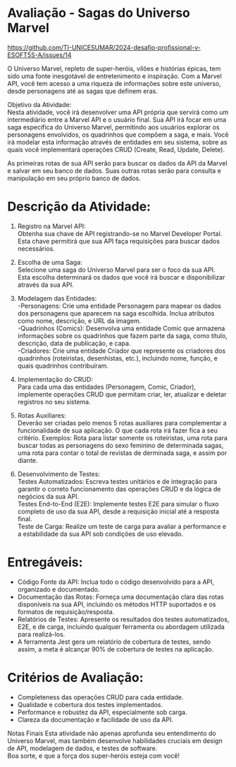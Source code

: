 # Avaliação - Sagas do Universo Marvel
https://github.com/TI-UNICESUMAR/2024-desafio-profissional-v-ESOFT5S-A/issues/14

O Universo Marvel, repleto de super-heróis, vilões e histórias épicas, tem sido uma fonte inesgotável de entretenimento e inspiração. Com a Marvel API, você tem acesso a uma riqueza de informações sobre este universo, desde personagens até as sagas que definem eras.

Objetivo da Atividade:<br>
Nesta atividade, você irá desenvolver uma API própria que servirá como um intermediário entre a Marvel API e o usuário final. Sua API irá focar em uma saga específica do Universo Marvel, permitindo aos usuários explorar os personagens envolvidos, os quadrinhos que compõem a saga, e mais. Você irá modelar esta informação através de entidades em seu sistema, sobre as quais você implementará operações CRUD (Create, Read, Update, Delete).

As primeiras rotas de sua API serão para buscar os dados da API da Marvel e salvar em seu banco de dados. Suas outras rotas serão para consulta e manipulação em seu próprio banco de dados.

# Descrição da Atividade:
1. Registro na Marvel API:<br>
Obtenha sua chave de API registrando-se no Marvel Developer Portal. Esta chave permitirá que sua API faça requisições para buscar dados necessários.

2. Escolha de uma Saga: <br>
Selecione uma saga do Universo Marvel para ser o foco da sua API. Esta escolha determinará os dados que você irá buscar e disponibilizar através da sua API.

3. Modelagem das Entidades:<br>
-Personagens: Crie uma entidade Personagem para mapear os dados dos personagens que aparecem na saga escolhida. Inclua atributos como nome, descrição, e URL da imagem.<br>
-Quadrinhos (Comics): Desenvolva uma entidade Comic que armazena informações sobre os quadrinhos que fazem parte da saga, como título, descrição, data de publicação, e capa.<br>
-Criadores: Crie uma entidade Criador que represente os criadores dos quadrinhos (roteiristas, desenhistas, etc.), incluindo nome, função, e quais quadrinhos contribuíram.<br>

4. Implementação do CRUD: <br>
Para cada uma das entidades (Personagem, Comic, Criador), implemente operações CRUD que permitam criar, ler, atualizar e deletar registros no seu sistema.

5. Rotas Auxiliares:<br>
 Deverão ser criadas pelo menos 5 rotas auxiliares para complementar a funcionalidade de sua aplicação. O que cada rota irá fazer fica a seu critério.
Exemplos: Rota para listar somente os roteiristas, uma rota para buscar todas as personagens do sexo feminino de determinada sagas, uma rota para contar o total de revistas de derminada saga, e assim por diante.

6. Desenvolvimento de Testes:<br>
Testes Automatizados: Escreva testes unitários e de integração para garantir o correto funcionamento das operações CRUD e da lógica de negócios da sua API.<br>
Testes End-to-End (E2E): Implemente testes E2E para simular o fluxo completo de uso da sua API, desde a requisição inicial até a resposta final.<br>
Teste de Carga: Realize um teste de carga para avaliar a performance e a estabilidade da sua API sob condições de uso elevado.<br>

# Entregáveis:<br>
- Código Fonte da API: Inclua todo o código desenvolvido para a API, organizado e documentado.<br>
- Documentação das Rotas: Forneça uma documentação clara das rotas disponíveis na sua API, incluindo os métodos HTTP suportados e os formatos de requisição/resposta.<br>
- Relatórios de Testes: Apresente os resultados dos testes automatizados, E2E, e de carga, incluindo qualquer ferramenta ou abordagem utilizada para realizá-los.<br>
- A ferramenta Jest gera um relatório de cobertura de testes, sendo assim, a meta é alcançar 90% de cobertura de testes na aplicação.<br>

# Critérios de Avaliação:
- Completeness das operações CRUD para cada entidade.
- Qualidade e cobertura dos testes implementados.
- Performance e robustez da API, especialmente sob carga.
- Clareza da documentação e facilidade de uso da API.

Notas Finais
Esta atividade não apenas aprofunda seu entendimento do Universo Marvel, mas também desenvolve habilidades cruciais em design de API, modelagem de dados, e testes de software.<br>
Boa sorte, e que a força dos super-heróis esteja com você!
